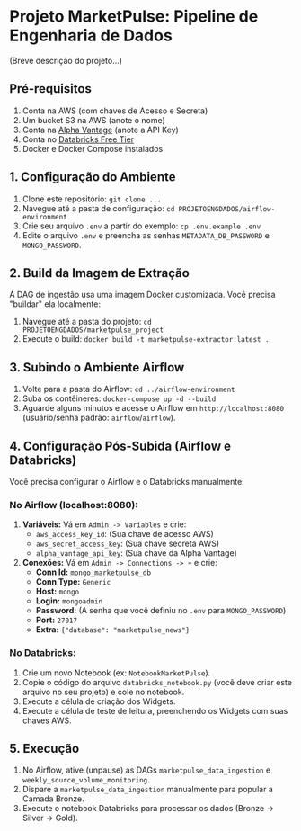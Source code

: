 # Projeto MarketPulse: Pipeline de Engenharia de Dados

(Breve descrição do projeto...)

## Pré-requisitos

1.  Conta na AWS (com chaves de Acesso e Secreta)
2.  Um bucket S3 na AWS (anote o nome)
3.  Conta na [Alpha Vantage](https://www.alphavantage.co/) (anote a API Key)
4.  Conta no [Databricks Free Tier](https://databricks.com/try-databricks)
5.  Docker e Docker Compose instalados

## 1. Configuração do Ambiente

1.  Clone este repositório: `git clone ...`
2.  Navegue até a pasta de configuração: `cd PROJETOENGDADOS/airflow-environment`
3.  Crie seu arquivo `.env` a partir do exemplo: `cp .env.example .env`
4.  Edite o arquivo `.env` e preencha as senhas `METADATA_DB_PASSWORD` e `MONGO_PASSWORD`.

## 2. Build da Imagem de Extração

A DAG de ingestão usa uma imagem Docker customizada. Você precisa "buildar" ela localmente:

1.  Navegue até a pasta do projeto: `cd PROJETOENGDADOS/marketpulse_project`
2.  Execute o build: `docker build -t marketpulse-extractor:latest .`

## 3. Subindo o Ambiente Airflow

1.  Volte para a pasta do Airflow: `cd ../airflow-environment`
2.  Suba os contêineres: `docker-compose up -d --build`
3.  Aguarde alguns minutos e acesse o Airflow em `http://localhost:8080` (usuário/senha padrão: `airflow`/`airflow`).

## 4. Configuração Pós-Subida (Airflow e Databricks)

Você precisa configurar o Airflow e o Databricks manualmente:

### No Airflow (localhost:8080):

1.  **Variáveis:** Vá em `Admin -> Variables` e crie:
    * `aws_access_key_id`: (Sua chave de acesso AWS)
    * `aws_secret_access_key`: (Sua chave secreta AWS)
    * `alpha_vantage_api_key`: (Sua chave da Alpha Vantage)
2.  **Conexões:** Vá em `Admin -> Connections -> +` e crie:
    * **Conn Id:** `mongo_marketpulse_db`
    * **Conn Type:** `Generic`
    * **Host:** `mongo`
    * **Login:** `mongoadmin`
    * **Password:** (A senha que você definiu no `.env` para `MONGO_PASSWORD`)
    * **Port:** `27017`
    * **Extra:** `{"database": "marketpulse_news"}`

### No Databricks:

1.  Crie um novo Notebook (ex: `NotebookMarketPulse`).
2.  Copie o código do arquivo `databricks_notebook.py` (você deve criar este arquivo no seu projeto) e cole no notebook.
3.  Execute a célula de criação dos Widgets.
4.  Execute a célula de teste de leitura, preenchendo os Widgets com suas chaves AWS.

## 5. Execução

1.  No Airflow, ative (unpause) as DAGs `marketpulse_data_ingestion` e `weekly_source_volume_monitoring`.
2.  Dispare a `marketpulse_data_ingestion` manualmente para popular a Camada Bronze.
3.  Execute o notebook Databricks para processar os dados (Bronze -> Silver -> Gold).